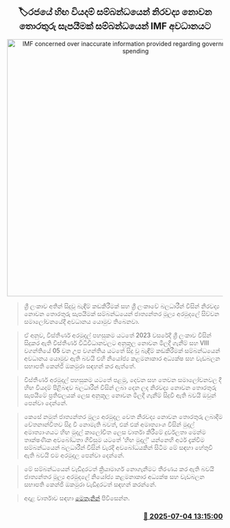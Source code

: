 <p align='center'><b><h2 align='center' title='IMF concerned over inaccurate information provided regarding government deficit spending'>🏷රජයේ හිඟ වියදම් සම්බන්ධයෙන් නිරවද්‍ය නොවන තොරතුරු සැපයීමක් සම්බන්ධයෙන් IMF අවධානයට</h2></b></p>
<p align='center'><img src='https://helakuru.sgp1.cdn.digitaloceanspaces.com/esana/images/lib/imf[1].jpg' width='600' alt='IMF concerned over inaccurate information provided regarding government deficit spending'></p>

> ශ්‍රී ලංකාව අතින් සිදුවූ බැඳීම් කඩකිරීමක් සහ ශ්‍රී ලංකාවේ බලධාරීන් විසින් නිරවද්‍ය නොවන තොරතුරු සැපයීමක් සම්බන්ධයෙන් ජාත්‍යන්තර මූල්‍ය අරමුදලේ සිව්වන සම‍ාලෝචනයේදී අවධානය යොමුව තිබෙනවා.

> ඒ අනුව, විස්තීර්ණ අරමුදල් පහසුකම යටතේ 2023 වසරේදී ශ්‍රී ලංකාව විසින් සිදුකර ඇති විස්තීර්ණ විධිවිධානවලට අනුකූල නොවන මිලදී ගැනීම් සහ VIII වගන්තියේ 05 වන උප වගන්තිය යටතේ සිදු වූ බැඳීම් කඩකිරීමක් සම්බන්ධයෙන් අවධානය යොමුව ඇති බවයි එහි නියෝජ්‍ය කළමනාකාර අධ්‍යක්ෂ සහ වැඩබලන සභාපති කෙන්ජි ඔකමුරා සඳහන් කර ඇත්තේ.

> විස්තීර්ණ අරමුදල් පහසුකම යටතේ පළමු, දෙවන සහ තෙවන සමාලෝචනවල දී හිඟ වියදම් පිළිබඳව බලධාරීන් විසින් ලබා දෙන ලද නිරවද්‍ය නොවන තොරතුරු සැපයීමේ ප්‍රතිඵලයක් ලෙස අනුකූල නොවන මිලදී ගැනීම් සිදුවී ඇති බවයි ඔවුන් පෙන්වා දෙන්නේ.

> කෙසේ නමුත් ජාත්‍යන්තර මූල්‍ය අරමුදල වෙත නිරවද්‍ය නොවන තොරතුරු ලබාදීම චේතනාන්විතව සිදු වී නොමැති බවත්, එක් එක් අමාත්‍යාංශ විසින් මුදල් අමාත්‍යාංශයට හිඟ මුදල් කාලෝචිත ලෙස වාර්තා කිරීමේ දුර්වලතා මෙන්ම තාක්ෂණික අවබෝධතා ගිවිසුම යටතේ 'හිඟ මුදල්' යන්නෙහි අර්ථ දැක්වීම සම්බන්ධයෙන් බලධාරීන් විසින් වැරදි අවබෝධයකින් සිටීම මේ සඳහා හේතුවී ඇති බවයි එම අරමුදල පෙන්වා දෙන්නේ.

> මේ සම්බන්ධයෙන් වැඩිදුරටත් ක්‍රියාමාර්ග නොගැනීමට තීරණය කර ඇති බවයි ජාත්‍යන්තර මූල්‍ය අරමුදලේ නියෝජ්‍ය කළමනාකාර අධ්‍යක්ෂ සහ වැඩබලන සභාපති කෙන්ජි ඔකමුරා වැඩිදුරටත් සඳහන් කරන්නේ.

> අදාළ වාර්තාව සඳහා <a href='https://www.imf.org/en/News/Articles/2025/07/02/pr24235-sri-lanka-imf-executive-board-completes-the-fourth-review-under-the-eff'>මෙතැනින්</a> පිවිසෙන්න.



<h3 align='right'><a href='https://www.helakuru.lk/esana/p/111585/'>📅 2025-07-04 13:15:00</a></h3>
